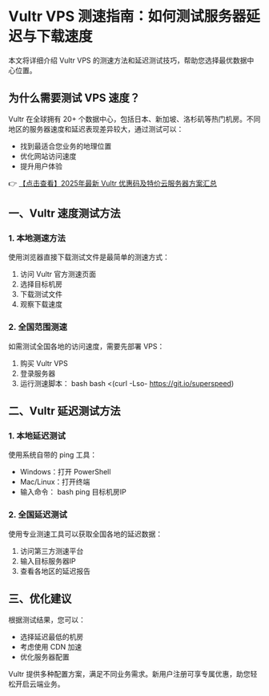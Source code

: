 # Vultr VPS 测速指南：如何测试服务器延迟与下载速度

本文将详细介绍 Vultr VPS 的测速方法和延迟测试技巧，帮助您选择最优数据中心位置。

## 为什么需要测试 VPS 速度？

Vultr 在全球拥有 20+ 个数据中心，包括日本、新加坡、洛杉矶等热门机房。不同地区的服务器速度和延迟表现差异较大，通过测试可以：

- 找到最适合您业务的地理位置
- 优化网站访问速度
- 提升用户体验

👉 [【点击查看】2025年最新 Vultr 优惠码及特价云服务器方案汇总](https://bit.ly/VuLtr)

## 一、Vultr 速度测试方法

### 1. 本地测速方法

使用浏览器直接下载测试文件是最简单的测速方式：

1. 访问 Vultr 官方测速页面
2. 选择目标机房
3. 下载测试文件
4. 观察下载速度

### 2. 全国范围测速

如需测试全国各地的访问速度，需要先部署 VPS：

1. 购买 Vultr VPS
2. 登录服务器
3. 运行测速脚本：
bash
bash <(curl -Lso- https://git.io/superspeed)

## 二、Vultr 延迟测试方法

### 1. 本地延迟测试

使用系统自带的 ping 工具：

- Windows：打开 PowerShell
- Mac/Linux：打开终端
- 输入命令：
bash
ping 目标机房IP

### 2. 全国延迟测试

使用专业测速工具可以获取全国各地的延迟数据：

1. 访问第三方测速平台
2. 输入目标服务器IP
3. 查看各地区的延迟报告

## 三、优化建议

根据测试结果，您可以：

- 选择延迟最低的机房
- 考虑使用 CDN 加速
- 优化服务器配置

Vultr 提供多种配置方案，满足不同业务需求。新用户注册可享专属优惠，助您轻松开启云端业务。